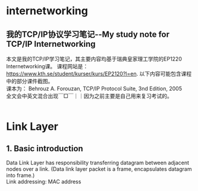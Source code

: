 # internetworking
我的TCP/IP协议学习笔记--My study note for TCP/IP Internetworking
---
本文是我的TCP/IP学习笔记，其主要内容均基于瑞典皇家理工学院的EP1220 Internetworking课。 课程网站是：https://www.kth.se/student/kurser/kurs/EP2120?l=en. 以下内容可能包含课程中的部分课件截图。<br>
课本为： Behrouz A. Forouzan, TCP/IP Protocol Suite, 3nd Edition, 2005<br>
全文会中英文混合出现￣□￣｜｜因为之前主要是自己用来复习考试的。<br>
<br>
# Link Layer<br>
## 1. Basic introduction<br>
Data Link Layer has responsibility transferring datagram between adjacent nodes over a link. (Data link layer packet is a frame, encapsulates datagram into frame.)<br>
Link addressing: MAC address<br>
